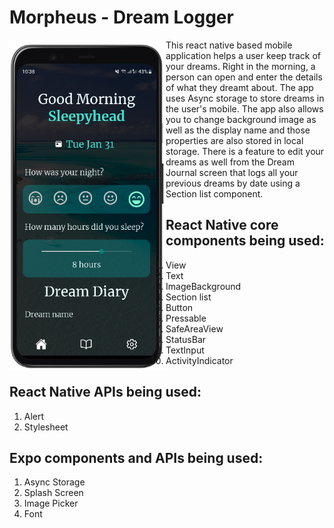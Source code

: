 # Morpheus - Dream Logger
<img src="screen-morpheus.png" align="left" width="250" alt="screenshot of Morpheus">
This react native based mobile application helps a user keep track of your dreams. 
Right in the morning, a person can open and enter the details of what they dreamt about. 
The app uses Async storage to store dreams in the user's mobile. 
The app also allows you to change background image as well as the display name and those properties are also stored in local storage.
There is a feature to edit your dreams as well from the Dream Journal screen that logs all your previous dreams by date using a Section list component.

## React Native core components being used: 

1. View
2. Text
3. ImageBackground
4. Section list
5. Button
6. Pressable
7. SafeAreaView
8. StatusBar
9. TextInput
10. ActivityIndicator

## React Native APIs being used:

1. Alert
2. Stylesheet

## Expo components and APIs being used: 

1. Async Storage
2. Splash Screen
3. Image Picker
4. Font
